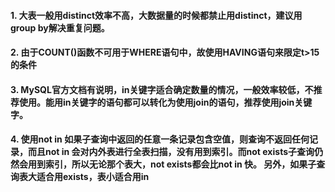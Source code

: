 #### 1. 大表一般用distinct效率不高，大数据量的时候都禁止用distinct，建议用group by解决重复问题。

#### 2. 由于COUNT()函数不可用于WHERE语句中，故使用HAVING语句来限定t>15的条件

#### 3. MySQL官方文档有说明，in关键字适合确定数量的情况，一般效率较低，不推荐使用。能用in关键字的语句都可以转化为使用join的语句，推荐使用join关键字。

#### 4. 使用not in 如果子查询中返回的任意一条记录包含空值，则查询不返回任何记录，而且not in 会对内外表进行全表扫描，没有用到索引。而not exists子查询仍然会用到索引，所以无论那个表大，not exists都会比not in 快。 另外，如果子查询表大适合用exists，表小适合用in